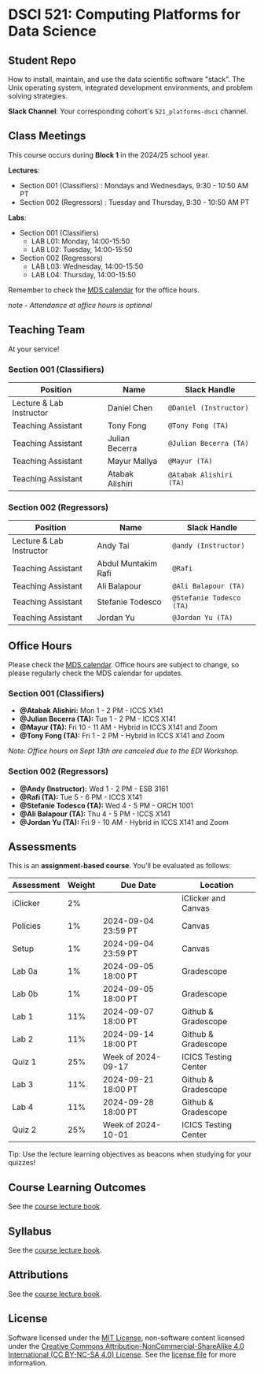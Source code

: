 # DSCI 521: Computing Platforms for Data Science
## Student Repo

How to install, maintain, and use the data scientific software "stack".
The Unix operating system, integrated development environments, and problem solving strategies.

__Slack Channel__: Your corresponding cohort's `521_platforms-dsci` channel.

## Class Meetings

This course occurs during __Block 1__ in the 2024/25 school year.

__Lectures__:

- Section 001 (Classifiers) : Mondays and Wednesdays, 9:30 - 10:50 AM PT
- Section 002 (Regressors) : Tuesday and Thursday, 9:30 - 10:50 AM PT

__Labs__:

- Section 001 (Classifiers)
    - LAB L01: Monday, 14:00-15:50
    - LAB L02: Tuesday, 14:00-15:50
- Section 002 (Regressors)
    - LAB L03: Wednesday, 14:00-15:50
    - LAB L04: Thursday, 14:00-15:50


Remember to check the [MDS calendar](https://ubc-mds.github.io/calendar/) for the office hours.

*note - Attendance at office hours is optional*



## Teaching Team

At your service!

### Section 001 (Classifiers)

| Position                 | Name            | Slack Handle            |
|--------------------------|-----------------|-------------------------|
| Lecture & Lab Instructor | Daniel Chen     | `@Daniel (Instructor)`  |
| Teaching Assistant       | Tony Fong       | `@Tony Fong (TA)`       |
| Teaching Assistant       | Julian Becerra  | `@Julian Becerra (TA)`  |
| Teaching Assistant       | Mayur Mallya    | `@Mayur (TA)`           |
| Teaching Assistant       | Atabak Alishiri | `@Atabak Alishiri (TA)` |

### Section 002 (Regressors)

| Position                 | Name                | Slack Handle             |
|--------------------------|---------------------|--------------------------|
| Lecture & Lab Instructor | Andy Tai            | `@andy (Instructor)`     |
| Teaching Assistant       | Abdul Muntakim Rafi | `@Rafi`                  |
| Teaching Assistant       | Ali Balapour        | `@Ali Balapour (TA)`     |
| Teaching Assistant       | Stefanie Todesco    | `@Stefanie Todesco (TA)` |
| Teaching Assistant       | Jordan Yu           | `@Jordan Yu (TA)`        |

## Office Hours

Please check the [MDS calendar](https://ubc-mds.github.io/calendar/). Office hours are subject to change, so please regularly check the MDS calendar for updates.

### Section 001 (Classifiers)

- **@Atabak Alishiri:** Mon 1 - 2 PM - ICCS X141
- **@Julian Becerra (TA):** Tue 1 - 2 PM - ICCS X141
- **@Mayur (TA):** Fri 10 - 11 AM - Hybrid in ICCS X141 and Zoom
- **@Tony Fong (TA):** Fri 1 - 2 PM - Hybrid in ICCS X141 and Zoom

*Note: Office hours on Sept 13th are canceled due to the EDI Workshop.*

### Section 002 (Regressors)

- **@Andy (Instructor):** Wed 1 - 2 PM - ESB 3161
- **@Rafi (TA):** Tue 5 - 6 PM - ICCS X141
- **@Stefanie Todesco (TA):** Wed 4 - 5 PM - ORCH 1001
- **@Ali Balapour (TA):** Thu 4 - 5 PM - ICCS X141
- **@Jordan Yu (TA):** Fri 9 - 10 AM - Hybrid in ICCS X141 and Zoom

## Assessments

This is an __assignment-based course__. You'll be evaluated as follows:


| Assessment | Weight | Due Date            | Location             |
|------------|--------|---------------------|----------------------|
| iClicker   | 2%     |                     | iClicker and Canvas  |
| Policies   | 1%     | 2024-09-04 23:59 PT | Canvas               |
| Setup      | 1%     | 2024-09-04 23:59 PT | Canvas               |
| Lab 0a     | 1%     | 2024-09-05 18:00 PT | Gradescope           |
| Lab 0b     | 1%     | 2024-09-05 18:00 PT | Gradescope           |
| Lab 1      | 11%    | 2024-09-07 18:00 PT | Github & Gradescope  |
| Lab 2      | 11%    | 2024-09-14 18:00 PT | Github & Gradescope  |
| Quiz 1     | 25%    | Week of 2024-09-17  | ICICS Testing Center |
| Lab 3      | 11%    | 2024-09-21 18:00 PT | Github & Gradescope  |
| Lab 4      | 11%    | 2024-09-28 18:00 PT | Github & Gradescope  |
| Quiz 2     | 25%    | Week of 2024-10-01  | ICICS Testing Center |




Tip: Use the lecture learning objectives as beacons when studying for your quizzes!

## Course Learning Outcomes

See the [course lecture book](https://ubc-mds.github.io/DSCI_521_platforms-dsci_book/).

## Syllabus

See the [course lecture book](https://ubc-mds.github.io/DSCI_521_platforms-dsci_book/).

## Attributions

See the [course lecture book](https://ubc-mds.github.io/DSCI_521_platforms-dsci_book/).

## License

Software licensed under the
[MIT License](https://spdx.org/licenses/MIT.html),
non-software content licensed under the
[Creative Commons Attribution-NonCommercial-ShareAlike 4.0 International (CC BY-NC-SA 4.0) License](https://creativecommons.org/licenses/by-nc-sa/4.0/).
See the [license file](LICENSE.md) for more information.
